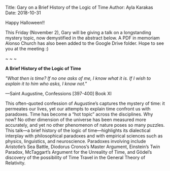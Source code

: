 Title: Gary on a Brief History of the Logic of Time
Author: Ayla Karakas
Date: 2018-10-31

Happy Halloween!!

This Friday (November 2), Gary will be giving a talk on a longstanding mystery topic, now demystified in the abstract below. A PDF in memoriam Alonso Church has also been added to the Google Drive folder. Hope to see you at the meeting :)

~ ~ ~

**A Brief History of the Logic of Time**

*"What then is time?  If no one asks of me, I know what it is. If I wish to explain it to him who asks, I know not."*

—Saint Augustine, Confessions [397-400] Book XI

This often-quoted confession of Augustine’s captures the mystery of time: it permeates our lives, yet our attempts to explain time confront us with paradoxes. Time has become a “hot topic” across the disciplines. Why now? No other dimension of the universe has been measured more accurately, and yet no other phenomenon of nature poses so many puzzles.  This talk—a brief history of the logic of time—highlights its dialectical interplay with philosophical paradoxes and with empirical sciences such as physics, linguistics, and neuroscience. Paradoxes involving include Aristotle’s Sea Battle, Diodorus Cronos’s Master Argument, Einstein’s Twin Paradox, McTaggart’s Argument for the Unreality of Time, and Gödel’s discovery of the possibility of Time Travel in the General Theory of Relativity.
